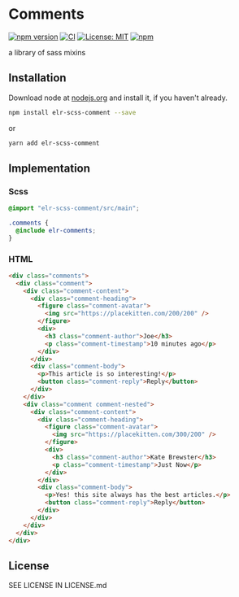 # Comments

[![npm version](http://img.shields.io/npm/v/elr-scss-comment.svg)](https://www.npmjs.org/package/elr-scss-comment)
[![CI](https://github.com/Beth3346/elr-scss-comment/actions/workflows/node.js.yml/badge.svg)](https://github.com/Beth3346/elr-scss-comment/actions/workflows/node.js.yml)
[![License: MIT](https://img.shields.io/badge/License-MIT-yellow.svg)](https://opensource.org/licenses/MIT)
[![npm](https://img.shields.io/npm/dm/elr-scss-comment.svg?style=flat)](https://www.npmjs.com/package/elr-scss-comment)

a library of sass mixins

## Installation

Download node at [nodejs.org](http://nodejs.org) and install it, if you haven't already.

```sh
npm install elr-scss-comment --save
```

or

```sh
yarn add elr-scss-comment
```

## Implementation

### Scss

```scss
@import "elr-scss-comment/src/main";

.comments {
  @include elr-comments;
}
```

### HTML

```html
<div class="comments">
  <div class="comment">
    <div class="comment-content">
      <div class="comment-heading">
        <figure class="comment-avatar">
          <img src="https://placekitten.com/200/200" />
        </figure>
        <div>
          <h3 class="comment-author">Joe</h3>
          <p class="comment-timestamp">10 minutes ago</p>
        </div>
      </div>
      <div class="comment-body">
        <p>This article is so interesting!</p>
        <button class="comment-reply">Reply</button>
      </div>
    </div>
    <div class="comment comment-nested">
      <div class="comment-content">
        <div class="comment-heading">
          <figure class="comment-avatar">
            <img src="https://placekitten.com/300/200" />
          </figure>
          <div>
            <h3 class="comment-author">Kate Brewster</h3>
            <p class="comment-timestamp">Just Now</p>
          </div>
        </div>
        <div class="comment-body">
          <p>Yes! this site always has the best articles.</p>
          <button class="comment-reply">Reply</button>
        </div>
      </div>
    </div>
  </div>
</div>
```

## License

SEE LICENSE IN LICENSE.md
